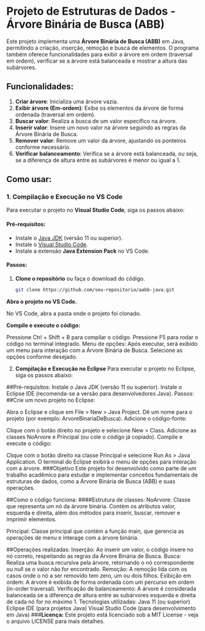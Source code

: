 # Projeto de Estruturas de Dados - Árvore Binária de Busca (ABB)

Este projeto implementa uma **Árvore Binária de Busca (ABB)** em Java, permitindo a criação, inserção, remoção e busca de elementos. O programa também oferece funcionalidades para exibir a árvore em ordem (traversal em ordem), verificar se a árvore está balanceada e mostrar a altura das subárvores.

## Funcionalidades:

1. **Criar árvore**: Inicializa uma árvore vazia.
2. **Exibir árvore (Em-ordem)**: Exibe os elementos da árvore de forma ordenada (traversal em ordem).
3. **Buscar valor**: Realiza a busca de um valor específico na árvore.
4. **Inserir valor**: Insere um novo valor na árvore seguindo as regras da Árvore Binária de Busca.
5. **Remover valor**: Remove um valor da árvore, ajustando os ponteiros conforme necessário.
6. **Verificar balanceamento**: Verifica se a árvore está balanceada, ou seja, se a diferença de altura entre as subárvores é menor ou igual a 1.

## Como usar:

### 1. **Compilação e Execução no VS Code**

Para executar o projeto no **Visual Studio Code**, siga os passos abaixo:

#### Pré-requisitos:

- Instale o [Java JDK](https://www.oracle.com/java/technologies/javase-jdk11-downloads.html) (versão 11 ou superior).
- Instale o [Visual Studio Code](https://code.visualstudio.com/).
- Instale a extensão **Java Extension Pack** no VS Code.

#### Passos:

1. **Clone o repositório** ou faça o download do código.
   
   ```bash
   git clone https://github.com/seu-repositorio/aabb-java.git
**Abra o projeto no VS Code.**

No VS Code, abra a pasta onde o projeto foi clonado.

**Compile e execute o código:**

Pressione Ctrl + Shift + B para compilar o código.
Pressione F5 para rodar o código no terminal integrado.
Menu de opções: Após executar, será exibido um menu para interação com a Árvore Binária de Busca. Selecione as opções conforme desejado.

2. **Compilação e Execução no Eclipse**
Para executar o projeto no Eclipse, siga os passos abaixo:

##Pré-requisitos:
Instale o Java JDK (versão 11 ou superior).
Instale o Eclipse IDE (recomenda-se a versão para desenvolvedores Java).
Passos:
##Crie um novo projeto no Eclipse:

Abra o Eclipse e clique em File > New > Java Project.
Dê um nome para o projeto (por exemplo: ArvoreBinariaDeBusca).
Adicione o código-fonte:

Clique com o botão direito no projeto e selecione New > Class.
Adicione as classes NoArvore e Principal (ou cole o código já copiado).
Compile e execute o código:

Clique com o botão direito na classe Principal e selecione Run As > Java Application.
O terminal do Eclipse exibirá o menu de opções para interação com a árvore.
###Objetivo
Este projeto foi desenvolvido como parte de um trabalho acadêmico para estudar e implementar conceitos fundamentais de estruturas de dados, como a Árvore Binária de Busca (ABB) e suas operações.

##Como o código funciona:
####Estrutura de classes:
NoArvore: Classe que representa um nó da árvore binária. Contém os atributos valor, esquerda e direita, além dos métodos para inserir, buscar, remover e imprimir elementos.

Principal: Classe principal que contém a função main, que gerencia as operações de menu e interage com a árvore binária.

##Operações realizadas:
Inserção: Ao inserir um valor, o código insere no nó correto, respeitando as regras da Árvore Binária de Busca.
Busca: Realiza uma busca recursiva pela árvore, retornando o nó correspondente ou null se o valor não for encontrado.
Remoção: A remoção lida com os casos onde o nó a ser removido tem zero, um ou dois filhos.
Exibição em ordem: A árvore é exibida de forma ordenada com um percurso em ordem (in-order traversal).
Verificação de balanceamento: A árvore é considerada balanceada se a diferença de altura entre as subárvores esquerda e direita de cada nó for no máximo 1.
Tecnologias utilizadas:
Java 11 (ou superior)
Eclipse IDE (para projetos Java)
Visual Studio Code (para desenvolvimento em Java)
###**Licença:**
Este projeto está licenciado sob a MIT License - veja o arquivo LICENSE para mais detalhes.
